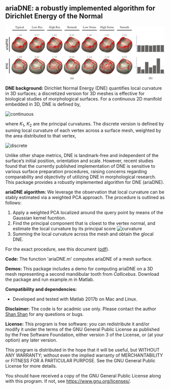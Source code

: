 ## ariaDNE: a robustly implemented algorithm for Dirichlet Energy of the Normal

![teaser](./images/teaser.jpg?raw=true)

**DNE background:**
Dirichlet Normal Energy (DNE) quantifies local curvature in 3D surfaces; a discretized version for 3D meshes is effective for biological studies of morphological surfaces. For a continuous 2D manifold embedded in 3D, DNE is defined by,

![continuous](https://latex.codecogs.com/gif.latex?\int_{\Omega}&space;\mathscr{K}_1^2&space;&plus;&space;K_2^2&space;~&space;dA)

where *K*<sub>1</sub>, *K*<sub>2</sub> are the principal curvatures. The discrete version is defined by suming local curvature of each vertex across a surface mesh, weighted by the area distributed to that vertex,

![discrete](https://latex.codecogs.com/gif.latex?\sum_{V_j}&space;(K_{j,&space;1}^2&space;&plus;&space;K_{j,2}^2&space;)&space;\cdot&space;\mbox{Area}(V_j))

Unlike other shape metrics, DNE is landmark-free and independent of the surface’s initial position, orientation and scale. However, recent studies found that the currently published implementation of DNE is sensitive to various surface preparation procedures, raising concerns regarding comparability and objectivity of utilizing DNE in morphological research. This package provides a robustly implemented algorithm for DNE (ariaDNE).

**ariaDNE algorithm:** We leverage the observation that local curvature can be stably estimated via a weighted PCA approach. The procedure is outlined as follows:

1. Apply a weighted PCA localized around the query point by means of the Gaussian kernel fucntion.
2. Find the principal component that is cloest to the vertex normal, and estimate the local curvature by its principal score
![curvature](https://latex.codecogs.com/gif.latex?\frac{\sigma_{\mbox{chosen}}}{\sigma_1&space;&plus;&space;\sigma_2&space;&plus;&space;\sigma_3})
3. Summing the local curvature across the mesh and obtain the glocal DNE.

For the exact procedure, see this document ([pdf](./images/algorithm.pdf)).

**Code:**
The function 'ariaDNE.m' computes ariaDNE of a mesh surface.

**Demos:**
This package includes a demo for computing ariaDNE on a 3D mesh representing a second mandibular tooth from *Callicebus*. Download the package and run example.m in Matlab.

**Compatibility and dependencies:**
- Developed and tested with Matlab 2017b on Mac and Linux.

**Disclaimer:** The code is for acadmic use only. Please contact the author [Shan Shan](https://sshanshans.github.io) for any questions or bugs.

**License:**
This program is free software: you can redistribute it and/or modify it under the terms of the GNU General Public License as published by the Free Software Foundation, either version 3 of the License, or (at your option) any later version.

This program is distributed in the hope that it will be useful, but WITHOUT ANY WARRANTY; without even the implied warranty of
MERCHANTABILITY or FITNESS FOR A PARTICULAR PURPOSE.  See the GNU General Public License for more details.

You should have received a copy of the GNU General Public License along with this program.  If not, see <https://www.gnu.org/licenses/>.



